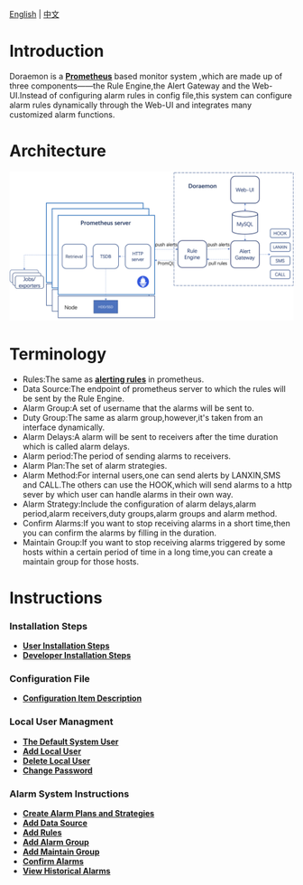 [English](https://github.com/Qihoo360/doraemon/blob/master/docs/readme.md) | [中文](https://git.qihoo.cloud/sre/doraemon/blob/master/docs/readme-CN.md)  
# Introduction  
Doraemon is a **[Prometheus](https://prometheus.io)** based monitor system ,which are made up of three components——the Rule Engine,the Alert Gateway and the Web-UI.Instead of configuring alarm rules in config file,this system can configure alarm rules dynamically through the Web-UI and integrates many customized alarm functions. 

# Architecture  
![Architecture](docs/images/Architecture.png)  

# Terminology  
- Rules:The same as **[alerting rules](https://prometheus.io/docs/prometheus/latest/configuration/alerting_rules/)** in prometheus.  
- Data Source:The endpoint of prometheus server to which the rules will be sent by the Rule Engine.
- Alarm Group:A set of username that the alarms will be sent to.
- Duty Group:The same as alarm group,however,it's taken from an interface dynamically. 
- Alarm Delays:A alarm will be sent to receivers after the time duration which is called alarm delays.
- Alarm period:The period of sending alarms to receivers.
- Alarm Plan:The set of alarm strategies.
- Alarm Method:For internal users,one can send alerts by LANXIN,SMS and CALL.The others can use the HOOK,which will send alarms to a http sever by which user can handle alarms in their own way.
- Alarm Strategy:Include the configuration of alarm delays,alarm period,alarm receivers,duty groups,alarm groups and alarm method.
- Confirm Alarms:If you want to stop receiving alarms in a short time,then you can confirm the alarms by filling in the duration.
- Maintain Group:If you want to stop receiving alarms triggered by some hosts within a certain period of time in a long time,you can create a maintain group for those hosts.


# Instructions  
### Installation Steps
- **[User Installation Steps](https://github.com/Qihoo360/doraemon/blob/master/docs/UserInstallationSteps.md)**  
- **[Developer Installation Steps](https://github.com/Qihoo360/doraemon/blob/master/docs/DeveloperInstallationSteps.md)**

### Configuration File
- **[Configuration Item Description](https://github.com/Qihoo360/doraemon/blob/master/docs/ConfigurationItemDescription.md)**  

### Local User Managment
- **[The Default System User](https://github.com/Qihoo360/doraemon/blob/master/docs/DefaultUser.md)**
- **[Add Local User](https://github.com/Qihoo360/doraemon/blob/master/docs/AddUser.md)**
- **[Delete Local User](https://github.com/Qihoo360/doraemon/blob/master/docs/DeleteUser.md)**
- **[Change Password](https://github.com/Qihoo360/doraemon/blob/master/docs/ChangePassword.md)**

### Alarm System Instructions
- **[Create Alarm Plans and Strategies](https://github.com/Qihoo360/doraemon/blob/master/docs/CreateAlarmStrategies.md)**    
- **[Add Data Source](https://github.com/Qihoo360/doraemon/blob/master/docs/AddDataSource.md)**  
- **[Add Rules](https://github.com/Qihoo360/doraemon/blob/master/docs/AddRules.md)**  
- **[Add Alarm Group](https://github.com/Qihoo360/doraemon/blob/master/docs/AddAlarmGroup.md)**  
- **[Add Maintain Group](https://github.com/Qihoo360/doraemon/blob/master/docs/AddMaintainGroup.md)**  
- **[Confirm Alarms](https://github.com/Qihoo360/doraemon/blob/master/docs/ConfirmAlarms.md)**  
- **[View Historical Alarms](https://github.com/Qihoo360/doraemon/blob/master/docs/ViewHistoricalAlarms.md)**  
